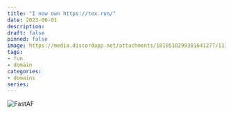 ```yaml
---
title: "I now own https://tex.run/"
date: 2023-06-01
description: 
draft: false
pinned: false
image: https://media.discordapp.net/attachments/1010510299381641277/1113809018960478290/7nviib.jpg
tags:
- fun
- domain
categories:
- domains
series:
---
```


![FastAF](https://media.discordapp.net/attachments/1010510299381641277/1113809018960478290/7nviib.jpg)
